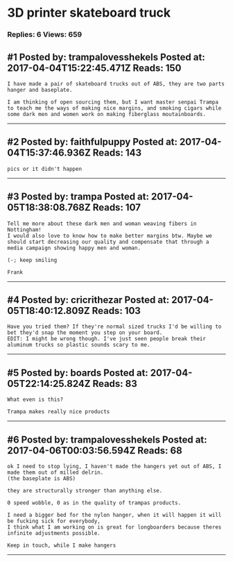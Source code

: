 # 3D printer skateboard truck

### Replies: 6 Views: 659

## \#1 Posted by: trampalovesshekels Posted at: 2017-04-04T15:22:45.471Z Reads: 150

```
I have made a pair of skateboard trucks out of ABS, they are two parts hanger and baseplate.

I am thinking of open sourcing them, but I want master senpai Trampa to teach me the ways of making nice margins, and smoking cigars while some dark men and women work on making fiberglass moutainboards.
```

---
## \#2 Posted by: faithfulpuppy Posted at: 2017-04-04T15:37:46.936Z Reads: 143

```
pics or it didn't happen
```

---
## \#3 Posted by: trampa Posted at: 2017-04-05T18:38:08.768Z Reads: 107

```
Tell me more about these dark men and woman weaving fibers in Nottingham!
I would also love to know how to make better margins btw. Maybe we should start decreasing our quality and compensate that through a media campaign showing happy men and woman.

(-; keep smiling

Frank
```

---
## \#4 Posted by: cricrithezar Posted at: 2017-04-05T18:40:12.809Z Reads: 103

```
Have you tried them? If they're normal sized trucks I'd be willing to bet they'd snap the moment you step on your board.
EDIT: I might be wrong though. I've just seen people break their aluminum trucks so plastic sounds scary to me.
```

---
## \#5 Posted by: boards Posted at: 2017-04-05T22:14:25.824Z Reads: 83

```
What even is this?

Trampa makes really nice products
```

---
## \#6 Posted by: trampalovesshekels Posted at: 2017-04-06T00:03:56.594Z Reads: 68

```
ok I need to stop lying, I haven't made the hangers yet out of ABS, I made them out of milled delrin.
(the baseplate is ABS)

they are structurally stronger than anything else.

0 speed wobble, 0 as in the quality of trampas products.

I need a bigger bed for the nylon hanger, when it will happen it will be fucking sick for everybody,
I think what I am working on is great for longboarders because theres infinite adjustments possible.

Keep in touch, while I make hangers
```

---
